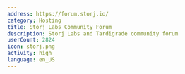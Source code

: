```yaml
---
address: https://forum.storj.io/
category: Hosting
title: Storj Labs Community Forum
description: Storj Labs and Tardigrade community forum
userCount: 2824
icon: storj.png
activity: high
language: en_US
---
```

